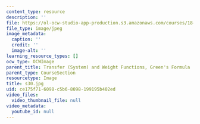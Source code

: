 ```yaml
---
content_type: resource
description: ''
file: https://ol-ocw-studio-app-production.s3.amazonaws.com/courses/18-03sc-differential-equations-fall-2011/ce175f716098c5b68098199195b402ed_s30.jpg
file_type: image/jpeg
image_metadata:
  caption: ''
  credit: ''
  image-alt: ''
learning_resource_types: []
ocw_type: OCWImage
parent_title: Transfer (System) and Weight Functions, Green's Formula
parent_type: CourseSection
resourcetype: Image
title: s30.jpg
uid: ce175f71-6098-c5b6-8098-199195b402ed
video_files:
  video_thumbnail_file: null
video_metadata:
  youtube_id: null
---
```

